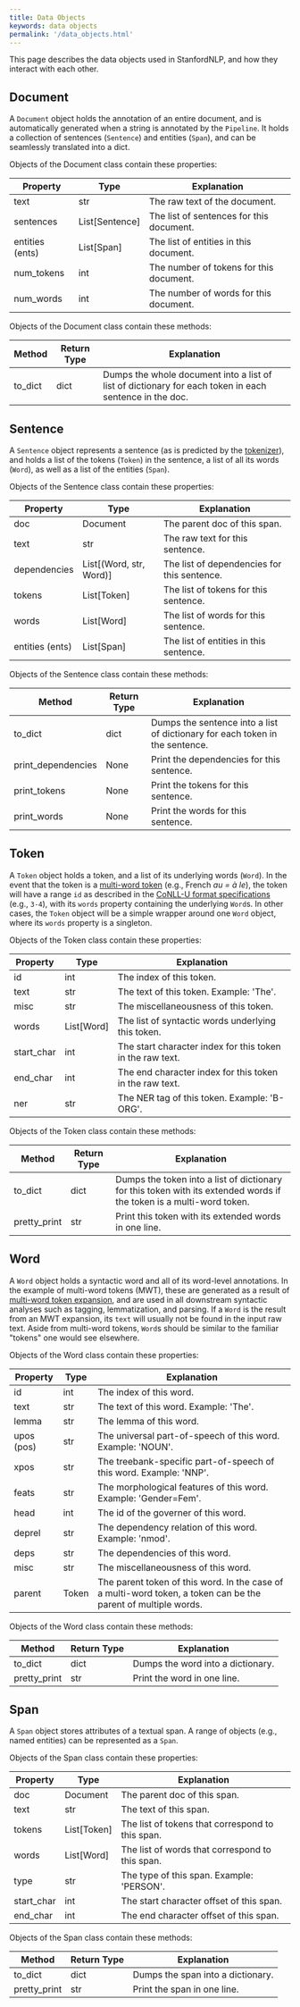 ```yaml
---
title: Data Objects
keywords: data objects
permalink: '/data_objects.html'
---
```


This page describes the data objects used in StanfordNLP, and how they interact with each other.

## Document

A `Document` object holds the annotation of an entire document, and is automatically generated when a string is annotated by the `Pipeline`. It holds a collection of sentences (`Sentence`) and entities (`Span`), and can be seamlessly translated into a dict.

Objects of the Document class contain these properties:

| Property | Type | Explanation |
| --- | --- | --- |
| text | str | The raw text of the document. |
| sentences | List[Sentence] | The list of sentences for this document. |
| entities (ents) | List[Span] | The list of entities in this document. |
| num_tokens | int | The number of tokens for this document. | 
| num_words | int | The number of words for this document. |

Objects of the Document class contain these methods:

| Method | Return Type | Explanation |
| --- | --- | --- |
| to_dict | dict | Dumps the whole document into a list of list of dictionary for each token in each sentence in the doc. |

## Sentence

A `Sentence` object represents a sentence (as is predicted by the [tokenizer](/tokenize.html)), and holds a list of the tokens (`Token`) in the sentence, a list of all its words (`Word`), as well as a list of the entities (`Span`). 

Objects of the Sentence class contain these properties:

| Property | Type | Explanation |
| --- | --- | --- |
| doc | Document | The parent doc of this span. |
| text | str | The raw text for this sentence. |
| dependencies | List[(Word, str, Word)] | The list of dependencies for this sentence. |
| tokens | List[Token] | The list of tokens for this sentence. |
| words | List[Word] | The list of words for this sentence. |
| entities (ents) | List[Span] | The list of entities in this sentence. | 

Objects of the Sentence class contain these methods:

| Method | Return Type | Explanation |
| --- | --- | --- |
| to_dict | dict | Dumps the sentence into a list of dictionary for each token in the sentence. |
| print_dependencies | None | Print the dependencies for this sentence. |
| print_tokens | None | Print the tokens for this sentence. | 
| print_words | None | Print the words for this sentence. |

## Token

A `Token` object holds a token, and a list of its underlying words (`Word`). In the event that the token is a [multi-word token](https://universaldependencies.org/u/overview/tokenization.html) (e.g., French _au = à le_), the token will have a range `id` as described in the [CoNLL-U format specifications](https://universaldependencies.org/format.html#words-tokens-and-empty-nodes) (e.g., `3-4`), with its `words` property containing the underlying `Word`s. In other cases, the `Token` object will be a simple wrapper around one `Word` object, where its `words` property is a singleton.

Objects of the Token class contain these properties:

| Property | Type | Explanation |
| --- | --- | --- |
| id | int | The index of this token. |
| text | str | The text of this token. Example: 'The'. |
| misc | str | The miscellaneousness of this token. |
| words | List[Word] | The list of syntactic words underlying this token. |
| start_char | int | The start character index for this token in the raw text. |
| end_char | int | The end character index for this token in the raw text. |
| ner | str | The NER tag of this token. Example: 'B-ORG'. |

Objects of the Token class contain these methods:

| Method | Return Type | Explanation |
| --- | --- | --- |
| to_dict | dict | Dumps the token into a list of dictionary for this token with its extended words if the token is a multi-word token. |
| pretty_print | str | Print this token with its extended words in one line. |

## Word

A `Word` object holds a syntactic word and all of its word-level annotations. In the example of multi-word tokens (MWT), these are generated as a result of [multi-word token expansion](/mwt.html), and are used in all downstream syntactic analyses such as tagging, lemmatization, and parsing. If a `Word` is the result from an MWT expansion, its `text` will usually not be found in the input raw text. Aside from multi-word tokens, `Word`s should be similar to the familiar "tokens" one would see elsewhere.

Objects of the Word class contain these properties:

| Property | Type | Explanation |
| --- | --- | --- |
| id | int | The index of this word. |
| text | str | The text of this word. Example: 'The'. |
| lemma | str | The lemma of this word. |
| upos (pos) | str | The universal part-of-speech of this word. Example: 'NOUN'. |
| xpos | str | The treebank-specific part-of-speech of this word. Example: 'NNP'. | 
| feats | str | The morphological features of this word. Example: 'Gender=Fem'. |
| head | int | The id of the governer of this word. |
| deprel | str | The dependency relation of this word. Example: 'nmod'. |
| deps | str | The dependencies of this word. |
| misc | str | The miscellaneousness of this word. |
| parent | Token | The parent token of this word. In the case of a multi-word token, a token can be the parent of multiple words. |

Objects of the Word class contain these methods:

| Method | Return Type | Explanation |
| --- | --- | --- |
| to_dict | dict | Dumps the word into a dictionary. |
| pretty_print | str | Print the word in one line. |

## Span

A `Span` object stores attributes of a textual span. A range of objects (e.g., named entities) can be represented as a `Span`.

Objects of the Span class contain these properties:

| Property | Type | Explanation |
| --- | --- | --- |
| doc | Document | The parent doc of this span. |
| text | str | The text of this span. |
| tokens | List[Token] | The list of tokens that correspond to this span. |
| words | List[Word] | The list of words that correspond to this span. |
| type | str | The type of this span. Example: 'PERSON'. |
| start_char | int | The start character offset of this span. |
| end_char | int | The end character offset of this span. |

Objects of the Span class contain these methods:

| Method | Return Type | Explanation |
| --- | --- | --- |
| to_dict | dict | Dumps the span into a dictionary. |
| pretty_print | str | Print the span in one line. |